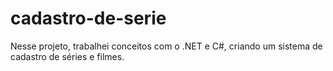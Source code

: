 # cadastro-de-serie

Nesse projeto, trabalhei conceitos com o .NET e C#, criando um sistema de cadastro de séries e filmes.
